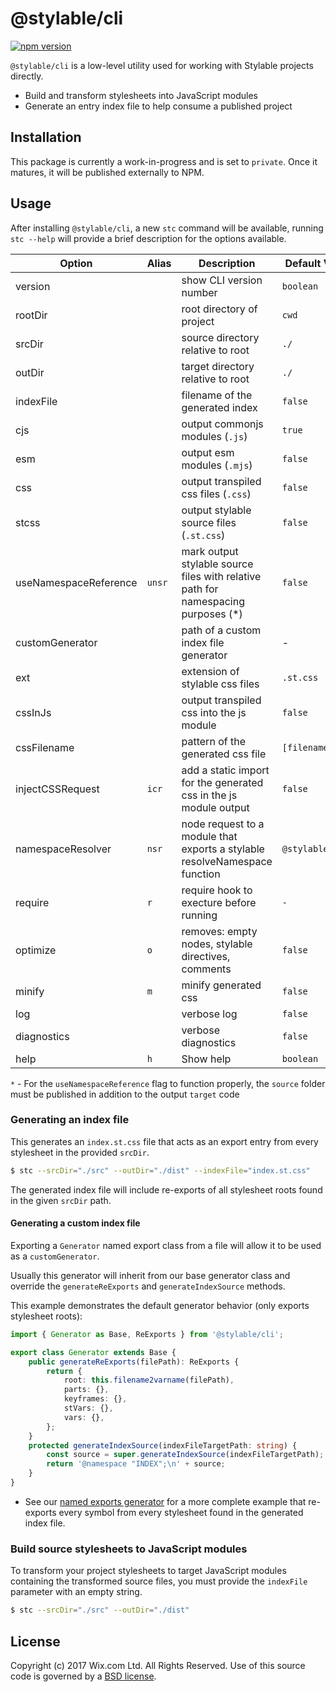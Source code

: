 # @stylable/cli

[![npm version](https://img.shields.io/npm/v/@stylable/cli.svg)](https://www.npmjs.com/package/@stylable/cli)

`@stylable/cli` is a low-level utility used for working with Stylable projects directly.

- Build and transform stylesheets into JavaScript modules
- Generate an entry index file to help consume a published project

## Installation

This package is currently a work-in-progress and is set to `private`. Once it matures, it will be published externally to NPM.

## Usage

After installing `@stylable/cli`, a new `stc` command will be available, running `stc --help` will provide a brief description for the options available.

| Option                | Alias  | Description                                                                        | Default Value    |
| --------------------- | ------ | ---------------------------------------------------------------------------------- | ---------------- |
| version               |        | show CLI version number                                                            | `boolean`        |
| rootDir               |        | root directory of project                                                          | `cwd`            |
| srcDir                |        | source directory relative to root                                                  | `./`             |
| outDir                |        | target directory relative to root                                                  | `./`             |
| indexFile             |        | filename of the generated index                                                    | `false`          |
| cjs                   |        | output commonjs modules (`.js`)                                                    | `true`           |
| esm                   |        | output esm modules (`.mjs`)                                                        | `false`          |
| css                   |        | output transpiled css files (`.css`)                                               | `false`          |
| stcss                 |        | output stylable source files (`.st.css`)                                           | `false`          |
| useNamespaceReference | `unsr` | mark output stylable source files with relative path for namespacing purposes (\*) | `false`          |
| customGenerator       |        | path of a custom index file generator                                              | -                |
| ext                   |        | extension of stylable css files                                                    | `.st.css`        |
| cssInJs               |        | output transpiled css into the js module                                           | `false`          |
| cssFilename           |        | pattern of the generated css file                                                  | `[filename].css` |
| injectCSSRequest      | `icr`  | add a static import for the generated css in the js module output                  | `false`          |
| namespaceResolver     | `nsr`  | node request to a module that exports a stylable resolveNamespace function         | `@stylable/node` |
| require               | `r`    | require hook to execture before running                                            | `-`              |
| optimize              | `o`    | removes: empty nodes, stylable directives, comments                                | `false`          |
| minify                | `m`    | minify generated css                                                               | `false`          |
| log                   |        | verbose log                                                                        | `false`          |
| diagnostics           |        | verbose diagnostics                                                                | `false`          |
| help                  | `h`    | Show help                                                                          | `boolean`        |

`*` - For the `useNamespaceReference` flag to function properly, the `source` folder must be published in addition to the output `target` code

### Generating an index file

This generates an `index.st.css` file that acts as an export entry from every stylesheet in the provided `srcDir`.

```sh
$ stc --srcDir="./src" --outDir="./dist" --indexFile="index.st.css"
```

The generated index file will include re-exports of all stylesheet roots found in the given `srcDir` path.

#### Generating a custom index file

Exporting a `Generator` named export class from a file will allow it to be used as a `customGenerator`.

Usually this generator will inherit from our base generator class and override the `generateReExports` and `generateIndexSource` methods.

This example demonstrates the default generator behavior (only exports stylesheet roots): 
```ts
import { Generator as Base, ReExports } from '@stylable/cli';

export class Generator extends Base {
    public generateReExports(filePath): ReExports {
        return {
            root: this.filename2varname(filePath),
            parts: {},
            keyframes: {},
            stVars: {},
            vars: {},
        };
    }    
    protected generateIndexSource(indexFileTargetPath: string) {
        const source = super.generateIndexSource(indexFileTargetPath);
        return '@namespace "INDEX";\n' + source;
    }
}
```

* See our [named exports generator](./test/fixtures/named-exports-generator.ts) for a more complete example that re-exports every symbol from every stylesheet found in the generated index file.

### Build source stylesheets to JavaScript modules

To transform your project stylesheets to target JavaScript modules containing the transformed source files, you must provide the `indexFile` parameter with an empty string.

```sh
$ stc --srcDir="./src" --outDir="./dist"
```

## License

Copyright (c) 2017 Wix.com Ltd. All Rights Reserved. Use of this source code is governed by a [BSD license](./LICENSE).

